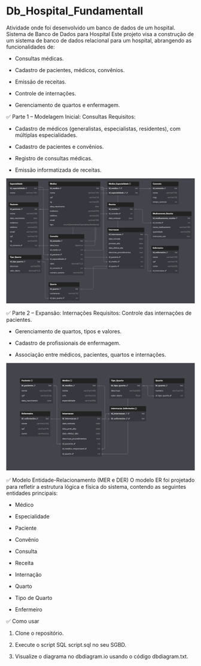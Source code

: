 # Db_Hospital_Fundamentall
Atividade onde foi desenvolvido um banco de dados de um hospital.
Sistema de Banco de Dados para Hospital
Este projeto visa a construção de um sistema de banco de dados relacional para um hospital, abrangendo as funcionalidades de:

- Consultas médicas.

- Cadastro de pacientes, médicos, convênios.

- Emissão de receitas.

- Controle de internações.

- Gerenciamento de quartos e enfermagem.

✅ Parte 1 – Modelagem Inicial: Consultas
Requisitos:
- Cadastro de médicos (generalistas, especialistas, residentes), com múltiplas especialidades.

- Cadastro de pacientes e convênios.

- Registro de consultas médicas.

- Emissão informatizada de receitas.

![!\[Diagrama ER\](dia.png))](diagrama_pt1.png)

✅ Parte 2 – Expansão: Internações
Requisitos:
Controle das internações de pacientes.

- Gerenciamento de quartos, tipos e valores.

- Cadastro de profissionais de enfermagem.

- Associação entre médicos, pacientes, quartos e internações.

![!\[Diagrama ER\](dia.png))](diagrama_pt2.png)

✅ Modelo Entidade-Relacionamento (MER e DER)
O modelo ER foi projetado para refletir a estrutura lógica e física do sistema, contendo as seguintes entidades principais:

- Médico

- Especialidade

- Paciente

- Convênio

- Consulta

- Receita

- Internação

- Quarto

- Tipo de Quarto

- Enfermeiro


✅ Como usar
1. Clone o repositório.

2. Execute o script SQL script.sql no seu SGBD.

3. Visualize o diagrama no dbdiagram.io usando o código dbdiagram.txt.

